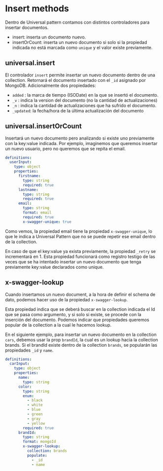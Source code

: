 # Insert methods
Dentro de Universal pattern contamos con distintos controladores para insertar documentos.

- insert: inserta un documento nuevo.
- insertOrCount: inserta un nuevo documento si solo si la propiedad indicada no está marcada como `unique` y el valor existe previamente.

## universal.insert

El controlador `insert` permite insertar un nuevo documento dentro de una collection.
Retornará el documento insertado con el `_id` asignado por MongoDB. Adicionalmente dos propiedades:
- `added` : la marca de tiempo (ISODate) en la que se insertó el documento.
- `_v` : indica la version del documento (no la cantidad de actualizaciones)
- `_n` : indica la cantidad de actualizaciones que ha sufrido el documento.
- `_updated`: la fecha/hora de la última actualización del documento

## universal.insertOrCount

Insertará un nuevo documento pero analizando si existe uno previamente con la key:value indicada.
Por ejemplo, imaginemos que queremos insertar un nuevo usuario, pero no queremos que se repita el email.

```yaml
definitions:
  userInput:
    type: object
    properties:
      firstname:
        type: string
        required: true
      lastname:
        type: string
        required: true
      email:
        type: string
        format: email
        required: true
        x-swagger-unique: true
```

Como vemos, la propiedad email tiene la propiedad `x-swagger-unique`, lo que le indica a Universal Pattern que no se puede repetir ese email dentro de la collection.

En caso de que el key:value ya exista previamente, la propiedad `_retry` se incrementará en 1.
Esta propiedad funcionará como registro testigo de las veces que se ha intentado insertar un nuevo documento que tenga previamente key:value declarados como unique.


## x-swagger-lookup

Cuando insertamos un nuevo document, a la hora de definir el schema de dato, podemos hacer uso de la propiedad `x-swagger-lookup`.

Esta propiedad indica que se deberá buscar en la collection indicada el Id que se pasa como argumento, y si solo si existe, se procede con la inserción del documento.
Podemos indicar que propiedades queremos popular de la collection a la cual le hacemos lookup.

En el siguiente ejemplo, para insertar un nuevo documento en la collection `cars`, debemos usar la prop `brandId`, la cual es un lookup hacia la collection brands.
Si el brandId existe dentro de la collection `brands`, se popularán las propiedades `_id` y `name`.


```yaml
definitions:
  carInput:
    type: object
    properties:
      name:
        type: string
      color:
        type: string
        enum:
          - black
          - white
          - blue
          - green
          - gray
          - yellow
        required: true
      brandId:
        type: string
        format: mongoId
        x-swagger-lookup:
          collection: brands
          populate:
            - _id
            - name
```
